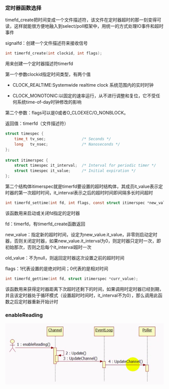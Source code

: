 ### 定时器函数选择

timefd_create把时间变成一个文件描述符，该文件在定时器超时的那一刻变得可读，这样就能很方便地融入到select/poll框架中，用统一的方式处理IO事件和超时事件

signalfd：创建一个文件描述符来接收信号

```c
int timerfd_create(int clockid, int flags);
```

用来创建一个定时器描述符timerfd

第一个参数clockid指定时间类型，有两个值

* CLOCK_REALTIME:Systemwide realtime clock 系统范围内的实时时钟

* CLOCK_MONOTONIC:以固定的速率运行，从不进行调整和复位，它不受任何系统time-of-day时钟修改的影响

第二个参数：flags可以是0或者O_CLOEXEC/O_NONBLOCK。

返回值：timerfd（文件描述符）

```c
struct timespec {
    time_t tv_sec;                /* Seconds */
    long   tv_nsec;               /* Nanoseconds */
};

struct itimerspec {
    struct timespec it_interval;  /* Interval for periodic timer */
    struct timespec it_value;     /* Initial expiration */
};
```

第二个结构体itimerspec就是timerfd要设置的超时结构体，其成员it_value表示定时器的第一次超时时间，it_interval表示之后的超时时间即间隔多长时间超时

```c
int timerfd_settime(int fd, int flags, const struct itimerspec *new_value, struct itimerspec *old_value);
```

该函数用来启动或关闭fd指定的定时器

fd：timerfd，有timerfd_create函数返回

new_value：指定新的超时时间，设定为new_value.it_value，非零则启动定时器，否则关闭定时器，如果new_value.it_interval为0，则定时器只定时一次，即初始那次，否则之后每个it_interval超时一次

old_value：不为null，则返回定时器这次设置之前的超时时间

flags：1代表设置的是绝对时间；0代表的是相对时间

```c
int timerfd_gettime(int fd, struct itimerspec *curr_value);
```

该函数用来获得定时器距离下次超时还剩下的时间，如果调用时定时器已经到期，并且该定时器处于循环模式（设置超时时间时，it_interval不为0），那么调用此函数之后定时器重新开始计时 

### enableReading

![](enablereading_sequence_diagram.png)

